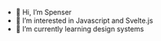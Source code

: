 - 👋 Hi, I’m Spenser
- 👀 I’m interested in Javascript and Svelte.js
- 🌱 I’m currently learning design systems
